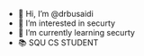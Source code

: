 - 👋 Hi, I’m @drbusaidi
- 👀 I’m interested in securty
- 🌱 I’m currently learning securty 
- 📚 SQU CS STUDENT
<!---
drbusaidi/drbusaidi is a ✨ special ✨ repository because its `README.md` (this file) appears on your GitHub profile.
You can click the Preview link to take a look at your changes.
--->
